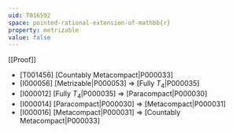 ```yaml
---
uid: T016592
space: pointed-rational-extension-of-mathbb{r}
property: metrizable
value: false
---
```

[[Proof]]

* [T001456] [Countably Metacompact|P000033]
* [I000056] [Metrizable|P000053] => [Fully $T_4$|P000035]
* [I000012] [Fully $T_4$|P000035] => [Paracompact|P000030]
* [I000014] [Paracompact|P000030] => [Metacompact|P000031]
* [I000016] [Metacompact|P000031] => [Countably Metacompact|P000033]


